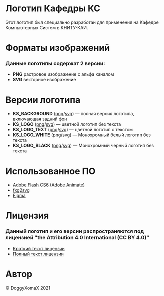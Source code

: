 # Логотип Кафедры КС
Этот логотип был специально разработан для применения на Кафедре Компьютерных Систем в КНИТУ-КАИ.
# Форматы изображений
### Данные логотипы содержат 2 версии:
- **PNG** растровое изображение с альфа каналом
- **SVG** векторное изображение
# Версии логотипа
- **KS_BACKGROUND** ([png](https://github.com/DoggyXomaX/ks-logo/blob/main/images/KS_BACKGROUND.png?raw=true)/[svg](https://github.com/DoggyXomaX/ks-logo/blob/main/images/KS_BACKGROUND.svg?raw=true)) — полная версия логотипа, включающая задний фон
- **KS_LOGO** ([png](https://github.com/DoggyXomaX/ks-logo/blob/main/images/KS_LOGO.png?raw=true)/[svg](https://github.com/DoggyXomaX/ks-logo/blob/main/images/KS_LOGO.svg?raw=true)) — цветной логотип без текста
- **KS_LOGO_TEXT** ([png](https://github.com/DoggyXomaX/ks-logo/blob/main/images/KS_LOGO_TEXT.png?raw=true)/[svg](https://github.com/DoggyXomaX/ks-logo/blob/main/images/KS_LOGO_TEXT.svg?raw=true)) — цветной логотип с текстом
- **KS_LOGO_WHITE** ([png](https://github.com/DoggyXomaX/ks-logo/blob/main/images/KS_LOGO_WHITE.png?raw=true)/[svg](https://github.com/DoggyXomaX/ks-logo/blob/main/images/KS_LOGO_WHITE.svg?raw=true)) — Монохромный белый логотип без текста
- **KS_LOGO_BLACK** ([png](https://github.com/DoggyXomaX/ks-logo/blob/main/images/KS_LOGO_BLACK.png?raw=true)/[svg](https://github.com/DoggyXomaX/ks-logo/blob/main/images/KS_LOGO_BLACK.svg?raw=true)) — Монохромный черный логотип без текста
# Использованное ПО
- [Adobe Flash CS6 (Adobe Animate)](https://www.adobe.com/ru/products/animate.html)
- [fxg2svg](https://github.com/alts/fxg2svg)
- [Figma](https://figma.com/)
# Лицензия
### Данный логотип и его версии распространяются под лицензией "the Attribution 4.0 International (CC BY 4.0)"<br />
- [Краткий текст лицензии](https://creativecommons.org/licenses/by/4.0/deed.ru)
- [Полный текст лицензии](https://creativecommons.org/licenses/by/4.0/legalcode.ru)
# Автор
© DoggyXomaX 2021
